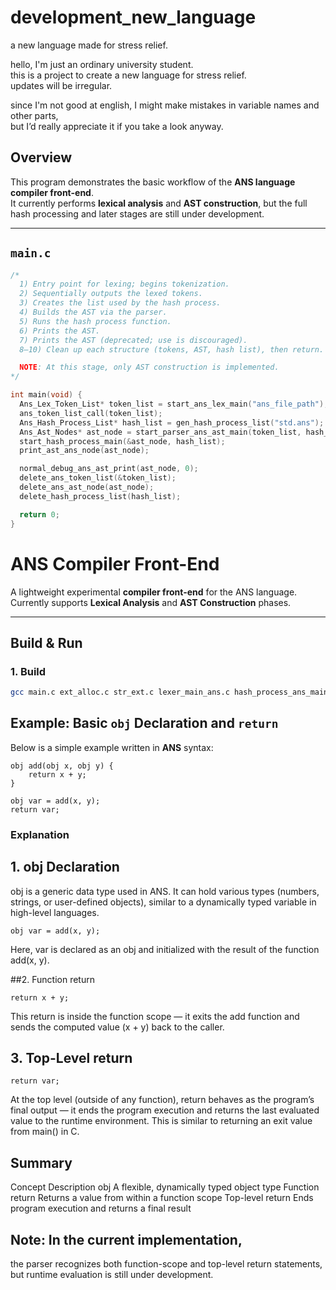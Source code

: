 # development_new_language
a new language made for stress relief.




hello, I'm just an ordinary university student.  
this is a project to create a new language for stress relief.  
updates will be irregular.  

since I'm not good at english, I might make mistakes in variable names and other parts,  
but I’d really appreciate it if you take a look anyway.  
## Overview

This program demonstrates the basic workflow of the **ANS language compiler front-end**.  
It currently performs **lexical analysis** and **AST construction**, but the full hash processing and later stages are still under development.

---

## `main.c`

```c
/*
  1) Entry point for lexing; begins tokenization.
  2) Sequentially outputs the lexed tokens.
  3) Creates the list used by the hash process.
  4) Builds the AST via the parser.
  5) Runs the hash process function.
  6) Prints the AST.
  7) Prints the AST (deprecated; use is discouraged).
  8–10) Clean up each structure (tokens, AST, hash list), then return.

  NOTE: At this stage, only AST construction is implemented.
*/

int main(void) {
  Ans_Lex_Token_List* token_list = start_ans_lex_main("ans_file_path"); // 1
  ans_token_list_call(token_list);                                      // 2
  Ans_Hash_Process_List* hash_list = gen_hash_process_list("std.ans");  // 3
  Ans_Ast_Nodes* ast_node = start_parser_ans_ast_main(token_list, hash_list); // 4
  start_hash_process_main(&ast_node, hash_list);                        // 5
  print_ast_ans_node(ast_node);                                         // 6

  normal_debug_ans_ast_print(ast_node, 0);                              // 7 (deprecated)
  delete_ans_token_list(&token_list);                                   // 8
  delete_ans_ast_node(ast_node);                                        // 9
  delete_hash_process_list(hash_list);                                  // 10

  return 0;
}
```

# ANS Compiler Front-End

A lightweight experimental **compiler front-end** for the ANS language.  
Currently supports **Lexical Analysis** and **AST Construction** phases.

---

##  Build & Run

### 1. Build

```bash
gcc main.c ext_alloc.c str_ext.c lexer_main_ans.c hash_process_ans_main.c parser_main_ans.c
```
## Example: Basic `obj` Declaration and `return`

Below is a simple example written in **ANS** syntax:

```ans
obj add(obj x, obj y) {
    return x + y;
}

obj var = add(x, y);
return var;
```
### Explanation
## 1. obj Declaration

obj is a generic data type used in ANS.
It can hold various types (numbers, strings, or user-defined objects), similar to a dynamically typed variable in high-level languages.
```ans
obj var = add(x, y);
```

Here, var is declared as an obj and initialized with the result of the function add(x, y).

##2. Function return
```ans
return x + y;
```

This return is inside the function scope — it exits the add function and sends the computed value (x + y) back to the caller.

## 3. Top-Level return
```ans
return var;
```

At the top level (outside of any function),
return behaves as the program’s final output — it ends the program execution and returns the last evaluated value to the runtime environment.
This is similar to returning an exit value from main() in C.

## Summary
Concept	Description
obj	A flexible, dynamically typed object type
Function return	Returns a value from within a function scope
Top-level return	Ends program execution and returns a final result

## Note: In the current implementation,
the parser recognizes both function-scope and top-level return statements,
but runtime evaluation is still under development.
